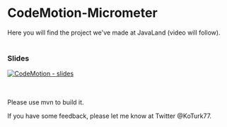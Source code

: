 # CodeMotion-Micrometer
Here you will find the project we've made at JavaLand (video will follow).
<br><br>
### Slides <br>
[![CodeMotion - slides](https://img.youtube.com/vi/kqNMOJRfGIg/0.jpg)](https://www.slideshare.net/KoTurk/code-motion-italy-244938728)

<br><br>
Please use mvn to build it.

If you have some feedback, please let me know at Twitter @KoTurk77.